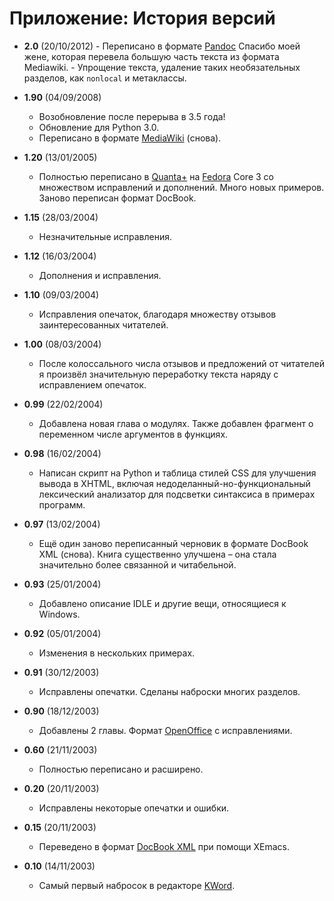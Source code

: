 # Приложение: История версий

- **2.0** (20/10/2012)
      - Переписано в формате [Pandoc](https://pandoc.org/MANUAL.html) Спасибо моей жене, которая перевела большую часть текста из формата Mediawiki.
      - Упрощение текста, удаление таких необязательных разделов, как `nonlocal` и метаклассы.

- **1.90** (04/09/2008)
    - Возобновление после перерыва в 3.5 года!
    - Обновление для Python 3.0.
    - Переписано в формате [MediaWiki](https://www.mediawiki.org/wiki/MediaWiki) (снова).

- **1.20** (13/01/2005)
    - Полностью переписано в [Quanta+](https://en.wikipedia.org/wiki/Quanta_Plus) на [Fedora](https://fedoraproject.org/) Core 3 со множеством исправлений и дополнений. Много новых примеров. Заново переписан формат DocBook.

- **1.15** (28/03/2004)
    - Незначительные исправления.

- **1.12** (16/03/2004)
    - Дополнения и исправления.

- **1.10** (09/03/2004)
    - Исправления опечаток, благодаря множеству отзывов заинтересованных читателей.

- **1.00** (08/03/2004)
    - После колоссального числа отзывов и предложений от читателей я произвёл значительную переработку текста наряду с исправлением опечаток.

- **0.99** (22/02/2004)
    - Добавлена новая глава о модулях. Также добавлен фрагмент о переменном числе аргументов в функциях.

- **0.98** (16/02/2004)
    - Написан скрипт на Python и таблица стилей CSS для улучшения вывода в XHTML, включая недоделанный-но-функциональный лексический анализатор для подсветки синтаксиса в примерах программ.

- **0.97** (13/02/2004)
    - Ещё один заново переписанный черновик в формате DocBook XML (снова). Книга существенно улучшена – она стала значительно более связанной и читабельной.

- **0.93** (25/01/2004)
    - Добавлено описание IDLE и другие вещи, относящиеся к Windows.

- **0.92** (05/01/2004)
    - Изменения в нескольких примерах.

- **0.91** (30/12/2003)
    - Исправлены опечатки. Сделаны наброски многих разделов.

- **0.90** (18/12/2003)
    - Добавлены 2 главы. Формат [OpenOffice](https://en.wikipedia.org/wiki/OpenOffice) с исправлениями.

- **0.60** (21/11/2003)
    - Полностью переписано и расширено.

- **0.20** (20/11/2003)
    - Исправлены некоторые опечатки и ошибки.

- **0.15** (20/11/2003)
    - Переведено в формат [DocBook XML](https://en.wikipedia.org/wiki/DocBook) при помощи XEmacs.

- **0.10** (14/11/2003)
    - Самый первый набросок в редакторе [KWord](https://en.wikipedia.org/wiki/DocBook).
